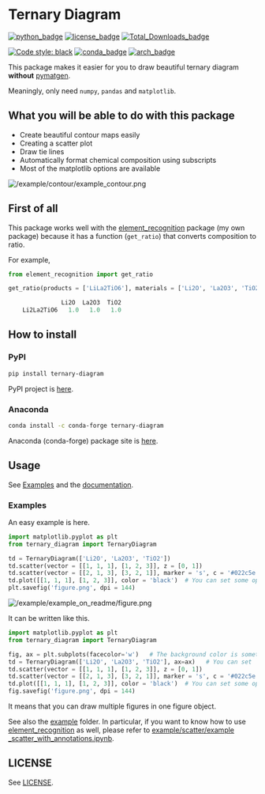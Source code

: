 # Ternary Diagram
[![python_badge](https://img.shields.io/pypi/pyversions/ternary-diagram)](https://pypi.org/project/ternary-diagram/)
[![license_badge](https://img.shields.io/pypi/l/ternary-diagram)](https://pypi.org/project/ternary-diagram/)
[![Total_Downloads_badge](https://pepy.tech/badge/ternary-diagram)](https://pepy.tech/project/ternary-diagram)

[![Code style: black](https://img.shields.io/badge/code%20style-black-000000.svg)](https://github.com/psf/black)
[![conda_badge](https://anaconda.org/conda-forge/ternary-diagram/badges/version.svg)](https://anaconda.org/conda-forge/ternary-diagram/)
[![arch_badge](https://anaconda.org/conda-forge/ternary-diagram/badges/platforms.svg)](https://anaconda.org/conda-forge/ternary-diagram)

This package makes it easier for you to draw beautiful ternary diagram <b>without</b> [pymatgen](https://pymatgen.org).

Meaningly, only need `numpy`, `pandas` and `matplotlib`.

## What you will be able to do with this package
- Create beautiful contour maps easily
- Creating a scatter plot
- Draw tie lines
- Automatically format chemical composition using subscripts
- Most of the matplotlib options are available

![/example/contour/example_contour.png](https://github.com/yu9824/ternary_diagram/blob/main/example/contour/example_contour.png?raw=true "example")

## First of all
This package works well with the [element_recognition](https://github.com/yu9824/element_recognition) package (my own package) because it has a function (`get_ratio`) that converts composition to ratio.

For example,

```python
from element_recognition import get_ratio

get_ratio(products = ['LiLa2TiO6'], materials = ['Li2O', 'La2O3', 'TiO2'])

               Li2O  La2O3  TiO2
    Li2La2TiO6   1.0   1.0   1.0
```

## How to install
### PyPI

```bash
pip install ternary-diagram
```

PyPI project is [here](https://pypi.org/project/ternary-diagram/).

### Anaconda

```bash
conda install -c conda-forge ternary-diagram
```

Anaconda (conda-forge) package site is [here](https://anaconda.org/conda-forge/ternary-diagram).

## Usage
See [Examples](#examples) and the [documentation](https://yu9824.github.io/ternary_diagram/).

### Examples
An easy example is here.
```python
import matplotlib.pyplot as plt
from ternary_diagram import TernaryDiagram

td = TernaryDiagram(['Li2O', 'La2O3', 'TiO2'])
td.scatter(vector = [[1, 1, 1], [1, 2, 3]], z = [0, 1])
td.scatter(vector = [[2, 1, 3], [3, 2, 1]], marker = 's', c = '#022c5e', s = 30)    # You can set some options in matplotlib.pyplot.scatter like `marker`, `c` etc.
td.plot([[1, 1, 1], [1, 2, 3]], color = 'black')  # You can set some options in matplotlib.pyplot.plot like `lw`, `c`, and so on.
plt.savefig('figure.png', dpi = 144)
```

![/example/example_on_readme/figure.png](https://github.com/yu9824/ternary_diagram/blob/main/example/example_on_readme/figure.png?raw=true)

It can be written like this.
```python
import matplotlib.pyplot as plt
from ternary_diagram import TernaryDiagram

fig, ax = plt.subplots(facecolor='w')   # The background color is sometimes transparent in jupyter notebooks, so set facecolor 'white'.
td = TernaryDiagram(['Li2O', 'La2O3', 'TiO2'], ax=ax)   # You can set `ax` to select which axes to draw. If not,
td.scatter(vector = [[1, 1, 1], [1, 2, 3]], z = [0, 1])
td.scatter(vector = [[2, 1, 3], [3, 2, 1]], marker = 's', c = '#022c5e', s = 30)    # You can set some options in matplotlib.pyplot.scatter like `marker`, `c` etc.
td.plot([[1, 1, 1], [1, 2, 3]], color = 'black')  # You can set some options in matplotlib.pyplot.plot like `lw`, `c`, and so on.
fig.savefig('figure.png', dpi = 144)
```

It means that you can draw multiple figures in one figure object.


See also the [example](https://github.com/yu9824/ternary_diagram/tree/main/example) folder. In particular, if you want to know how to use [element_recognition](https://github.com/yu9824/element_recognition) as well, please refer to [example/scatter/example _scatter_with_annotations.ipynb](https://github.com/yu9824/ternary_diagram/tree/main/example/scatter/example_scatter_with_annotations.ipynb).

## LICENSE
See [LICENSE](https://github.com/yu9824/ternary_diagram/tree/main/LICENSE).
